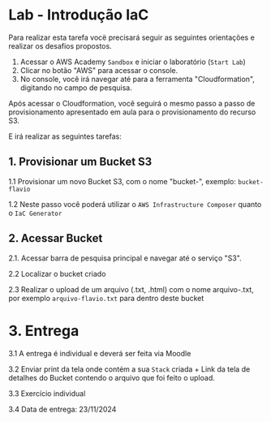 # Lab - Introdução IaC
Para realizar esta tarefa vocë precisará seguir as seguintes orientações e realizar os desafios propostos.

1) Acessar o AWS Academy ``Sandbox`` e iniciar o laboratório (``Start Lab``)
2) Clicar no botão "AWS" para acessar o console.
3) No console, você irá navegar até para a ferramenta "Cloudformation", digitando no campo de pesquisa.

Após acessar o Cloudformation, você seguirá o mesmo passo a passo de provisionamento apresentado em aula para o provisionamento do recurso S3.

E irá realizar as seguintes tarefas:

## 1. Provisionar um Bucket S3
1.1 Provisionar um novo Bucket S3, com o nome "bucket-<SEUNOME>", exemplo: ``bucket-flavio``

1.2 Neste passo você poderá utilizar o ``AWS Infrastructure Composer`` quanto o ``IaC Generator``
  

## 2. Acessar Bucket
2.1. Acessar barra de pesquisa principal e navegar até o serviço "S3".

2.2 Localizar o bucket criado

2.3 Realizar o upload de um arquivo (.txt, .html) com o nome arquivo-<SEUNOME>.txt, por exemplo ``arquivo-flavio.txt`` para dentro deste bucket

# 3. Entrega
3.1 A entrega é individual e deverá ser feita via Moodle

3.2 Enviar print da tela onde contém a sua ``Stack`` criada +  Link da tela de detalhes do Bucket contendo o arquivo que foi feito o upload. 

3.3 Exercício individual

3.4 Data de entrega: 23/11/2024

